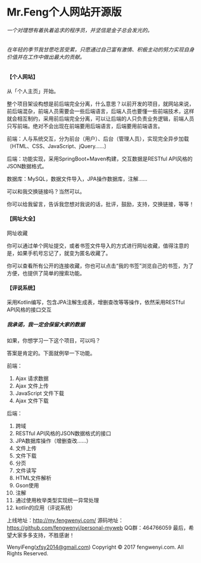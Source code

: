 # Mr.Feng个人网站开源版

###### 一个对理想有着执着追求的程序员，并坚信是金子总会发光的。
###### 在年轻的季节我甘愿吃苦受累，只愿通过自己富有激情、积极主动的努力实现自身价值并在工作中做出最大的贡献。


#### 【个人网站】

从「个人主页」开始。

整个项目架设构想是前后端完全分离，什么意思？以前开发的项目，就网站来说，前后端混杂，前端人员需要会一些后端语言，后端人员也要懂一些前端技术，这样就会相互制约，采用前后端完全分离，可以让后端的人只负责业务逻辑，前端人员只写前端。绝对不会出现在前端要用后端语言，后端要用前端语言。

前端：人与系统交互，分为前台（用户）、后台（管理人员），实现完全异步加载〔HTML、CSS、JavaScript、jQuery……〕

后端：功能实现，采用SpringBoot+Maven构建，交互数据是RESTful API风格的JSON数据格式。

数据库：MySQL，数据文件导入，JPA操作数据库，注解……

可以和我交换链接吗？当然可以。

你可以给我留言，告诉我您想对我说的话，批评，鼓励，支持，交换链接，等等！

#### 【网址大全】

网址收藏

你可以通过单个网址提交，或者书签文件导入的方式进行网址收藏，值得注意的是，如果手机号忘记了，就变为匿名收藏了。

你可以查看所有公开的连接收藏，你也可以点击“我的书签”浏览自己的书签，为了方便，也提供了简单的搜索功能。

#### 【评说系统】
采用Kotlin编写，包含JPA注解生成表，增删查改等等操作，依然采用RESTful API风格的接口交互


##### 我承诺，我一定会保留大家的数据

如果，你想学习一下这个项目，可以吗？

答案是肯定的。下面就例举一下功能。

前端：
1. Ajax 请求数据
2. Ajax 文件上传
3. JavaScript 文件下载
4. Ajax 文件下载

后端：
1. 跨域
2. RESTful API风格的JSON数据格式的接口
3. JPA数据库操作（增删查改……）
4. 文件上传
5. 文件下载
6. 分页
7. 文件读写
8. HTML文件解析
9. Gson使用
10. 注解
11. 通过使用枚举类型实现统一异常处理
12. kotlin的应用（评说系统）


上线地址：http://my.fengwenyi.com/
源码地址：https://github.com/fengwenyi/personal-myweb
QQ群：464766059
最后，希望大家多多支持，不胜感谢！


WenyiFeng(xfsy2014@gmail.com)
Copyright © 2017 fengwenyi.com. All Rights Reserved.